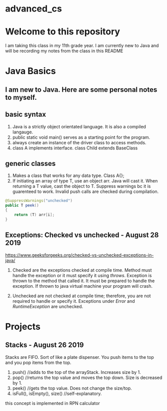 # advanced_cs
# Welcome to this repository
I am taking this class in my 11th grade year. I am currently new to Java and will be recording my notes from the class in this README


# Java Basics
## I am new to Java. Here are some personal notes to myself.
## basic syntax
1. Java is a strictly object orientated language. It is also a compiled langauge. 
2. public static void main() serves as a starting point for the program.
3. always create an instance of the driver class to access methods. 
4. class A implements interface. class Child extends BaseClass

## generic classes
1. Makes a class that works for any data type. Class A<T>{};
2. If initiating an array of type T, use an object arr. Java will cast it. When returning
	a T value, cast the object to T. Suppress warnings bc it is guarenteed to work. Invalid
	push calls are checked during compilation.

```Java
@SuppressWarnings("unchecked")
public T peek()
{
	return (T) arr[i];
}
```

## Exceptions: Checked vs unchecked - August 28 2019
https://www.geeksforgeeks.org/checked-vs-unchecked-exceptions-in-java/

1. Checked are the exceptions checked at compile time. Method must handle the exception or 
it must specify it using *throws*. Exception is thrown to the method that called it. It must 
be prepared to handle the exception. If thrown to java virtual machine your program will crash.

2. Unchecked are not checked at compile time; therefore, you are not required to handle or 
specify it. Exceptions under *Error* and *RuntimeException* are unchecked.

# Projects
## Stacks - August 26 2019

Stacks are FIFO. Sort of like a plate dispenser. You push items to the top and you pop items from the top. 

1. push() //adds to the top of the arrayStack. Increases size by 1.
2. pop() //returns the top value and moves the top down. Size is decreased by 1.
3. peek() //gets the top value. Does not change the size/top.
4. isFull(), isEmpty(), size() //self-explanatory.

this concept is implemented in RPN calculator







